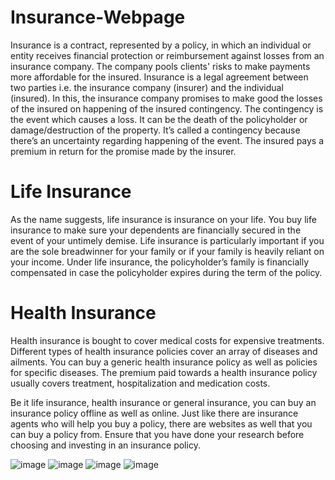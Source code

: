 # Insurance-Webpage
Insurance is a contract, represented by a policy, in which an individual or entity receives financial protection or reimbursement against losses from an insurance company. The company pools clients' risks to make payments more affordable for the insured.
Insurance is a legal agreement between two parties i.e. the insurance company (insurer) and the individual (insured). In this, the insurance company promises to make good the losses of the insured on happening of the insured contingency. The contingency is the event which causes a loss. It can be the death of the policyholder or damage/destruction of the property. It’s called a contingency because there’s an uncertainty regarding happening of the event. The insured pays a premium in return for the promise made by the insurer.  

# Life Insurance
As the name suggests, life insurance is insurance on your life. You buy life insurance to make sure your dependents are financially secured in the event of your untimely demise. Life insurance is particularly important if you are the sole breadwinner for your family or if your family is heavily reliant on your income. Under life insurance, the policyholder’s family is financially compensated in case the policyholder expires during the term of the policy.  

# Health Insurance
Health insurance is bought to cover medical costs for expensive treatments. Different types of health insurance policies cover an array of diseases and ailments. You can buy a generic health insurance policy as well as policies for specific diseases. The premium paid towards a health insurance policy usually covers treatment, hospitalization and medication costs.  

Be it life insurance, health insurance or general insurance, you can buy an insurance policy offline as well as online. Just like there are insurance agents who will help you buy a policy, there are websites as well that you can buy a policy from. Ensure that you have done your research before choosing and investing in an insurance policy.  

![image](https://user-images.githubusercontent.com/82495769/162661029-0be94b17-d16f-4f2e-b14a-2dbf07f33d84.png)
![image](https://user-images.githubusercontent.com/82495769/162661049-54f1498e-af6e-4d8b-a30f-15e12391ff7e.png)
![image](https://user-images.githubusercontent.com/82495769/162661062-386fcca6-177b-4d2b-bbae-22248e4de0aa.png)
![image](https://user-images.githubusercontent.com/82495769/162661097-d837c4e9-217f-46a0-8e76-3f2dac528ac7.png)
